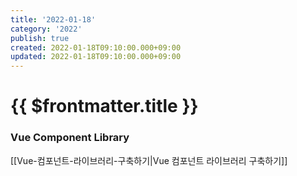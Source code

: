 ```yaml
---
title: '2022-01-18'
category: '2022'
publish: true
created: 2022-01-18T09:10:00.000+09:00
updated: 2022-01-18T09:10:00.000+09:00
---
```


# {{ $frontmatter.title }}

### Vue Component Library

[[Vue-컴포넌트-라이브러리-구축하기|Vue 컴포넌트 라이브러리 구축하기]]
